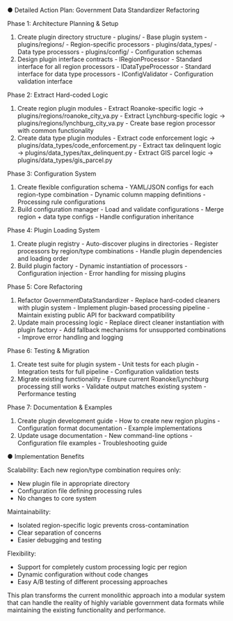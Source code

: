 ● Detailed Action Plan: Government Data Standardizer Refactoring

  Phase 1: Architecture Planning & Setup

  1. Create plugin directory structure
    - plugins/ - Base plugin system
    - plugins/regions/ - Region-specific processors
    - plugins/data_types/ - Data type processors
    - plugins/config/ - Configuration schemas
  2. Design plugin interface contracts
    - IRegionProcessor - Standard interface for all region processors
    - IDataTypeProcessor - Standard interface for data type processors
    - IConfigValidator - Configuration validation interface

  Phase 2: Extract Hard-coded Logic

  1. Create region plugin modules
    - Extract Roanoke-specific logic → plugins/regions/roanoke_city_va.py
    - Extract Lynchburg-specific logic → plugins/regions/lynchburg_city_va.py
    - Create base region processor with common functionality
  2. Create data type plugin modules
    - Extract code enforcement logic → plugins/data_types/code_enforcement.py
    - Extract tax delinquent logic → plugins/data_types/tax_delinquent.py
    - Extract GIS parcel logic → plugins/data_types/gis_parcel.py

  Phase 3: Configuration System

  1. Create flexible configuration schema
    - YAML/JSON configs for each region-type combination
    - Dynamic column mapping definitions
    - Processing rule configurations
  2. Build configuration manager
    - Load and validate configurations
    - Merge region + data type configs
    - Handle configuration inheritance

  Phase 4: Plugin Loading System

  1. Create plugin registry
    - Auto-discover plugins in directories
    - Register processors by region/type combinations
    - Handle plugin dependencies and loading order
  2. Build plugin factory
    - Dynamic instantiation of processors
    - Configuration injection
    - Error handling for missing plugins

  Phase 5: Core Refactoring

  1. Refactor GovernmentDataStandardizer
    - Replace hard-coded cleaners with plugin system
    - Implement plugin-based processing pipeline
    - Maintain existing public API for backward compatibility
  2. Update main processing logic
    - Replace direct cleaner instantiation with plugin factory
    - Add fallback mechanisms for unsupported combinations
    - Improve error handling and logging

  Phase 6: Testing & Migration

  1. Create test suite for plugin system
    - Unit tests for each plugin
    - Integration tests for full pipeline
    - Configuration validation tests
  2. Migrate existing functionality
    - Ensure current Roanoke/Lynchburg processing still works
    - Validate output matches existing system
    - Performance testing

  Phase 7: Documentation & Examples

  1. Create plugin development guide
    - How to create new region plugins
    - Configuration format documentation
    - Example implementations
  2. Update usage documentation
    - New command-line options
    - Configuration file examples
    - Troubleshooting guide

● Implementation Benefits

  Scalability: Each new region/type combination requires only:
  - New plugin file in appropriate directory
  - Configuration file defining processing rules
  - No changes to core system

  Maintainability:
  - Isolated region-specific logic prevents cross-contamination
  - Clear separation of concerns
  - Easier debugging and testing

  Flexibility:
  - Support for completely custom processing logic per region
  - Dynamic configuration without code changes
  - Easy A/B testing of different processing approaches

  This plan transforms the current monolithic approach into a modular system that can handle the reality of highly variable government data formats while maintaining the existing functionality and performance.